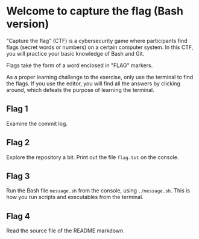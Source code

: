 <!-- FLAG curiosity FLAG -->
# Welcome to capture the flag (Bash version)

"Capture the flag" (CTF) is a cybersecurity game where participants find flags (secret words or numbers) on a certain computer system. In this CTF, you will practice your basic knowledge of Bash and Git.

Flags take the form of a word enclosed in "FLAG" markers.

As a proper learning challenge to the exercise, only use the terminal to find the flags. If you use the editor, you will find all the answers by clicking around, which defeats the purpose of learning the terminal.

## Flag 1

Examine the commit log.

## Flag 2

Explore the repository a bit. Print out the file `flag.txt` on the console.

## Flag 3

Run the Bash file `message.sh` from the console, using `./message.sh`. This is how you run scripts and executables from the terminal.

## Flag 4

Read the source file of the README markdown.

